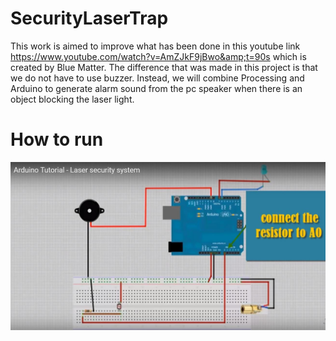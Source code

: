 # SecurityLaserTrap
This work is aimed to improve what has been done in this youtube link 
https://www.youtube.com/watch?v=AmZJkF9jBwo&amp;t=90s which is created by Blue Matter. The difference that was made in this project is that
we do not have to use buzzer. Instead, we will combine Processing and Arduino to generate alarm sound from the pc speaker when there is an object blocking the laser light.

# How to run
![GitHub Logo](laser.JPG)
